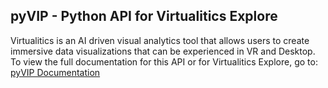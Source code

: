 ## pyVIP - Python API for Virtualitics Explore
Virtualitics is an AI driven visual analytics tool that allows 
users to create immersive data visualizations that can be 
experienced in VR and Desktop. To view the full documentation 
for this API or for Virtualitics Explore, go 
to: [pyVIP Documentation](https://docs.virtualitics.com/kb/guide/en/setting-up-the-virtualitics-python-api-pyvip-pL4WqhCEkO/Steps/2369261)
